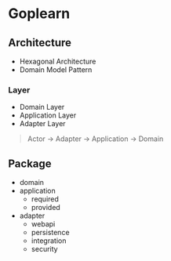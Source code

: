 # Goplearn

## Architecture
- Hexagonal Architecture
- Domain Model Pattern

### Layer
- Domain Layer
- Application Layer
- Adapter Layer

> Actor -> Adapter -> Application -> Domain

## Package
- domain
- application
    - required
    - provided
- adapter
    - webapi
    - persistence
    - integration
    - security